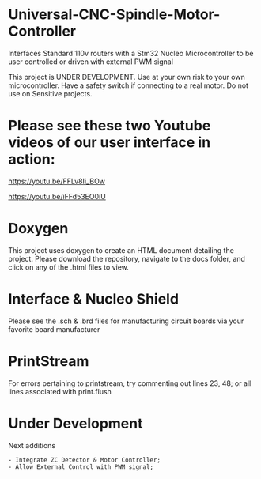 # Universal-CNC-Spindle-Motor-Controller
Interfaces Standard 110v routers with a Stm32 Nucleo Microcontroller to be user controlled or driven with external PWM signal

This project is UNDER DEVELOPMENT. Use at your own risk to your own microcontroller. Have a safety switch if connecting to a real motor. Do not use on Sensitive projects.

# Please see these two Youtube videos of our user interface in action:

https://youtu.be/FFLv8Ii_BOw

https://youtu.be/iFFd53EO0iU

# Doxygen

This project uses doxygen to create an HTML document detailing the project.
Please download the repository, navigate to the docs folder, and click on any of the .html files to view.

# Interface & Nucleo Shield

Please see the .sch & .brd files for manufacturing circuit boards via your favorite board manufacturer

# PrintStream

For errors pertaining to printstream, try commenting out lines 23, 48; or all lines associated with print.flush

# Under Development

  Next additions
  
    - Integrate ZC Detector & Motor Controller;
    - Allow External Control with PWM signal;
